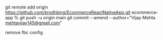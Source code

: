git remote add origin https://github.com/krodhking/EcommerceReactNativeApp.git
ecommerce-app % git push -u origin main 
git commit --amend --author="Vijay Mehta <mehtavijay145@gmail.com>"

remove fbc config